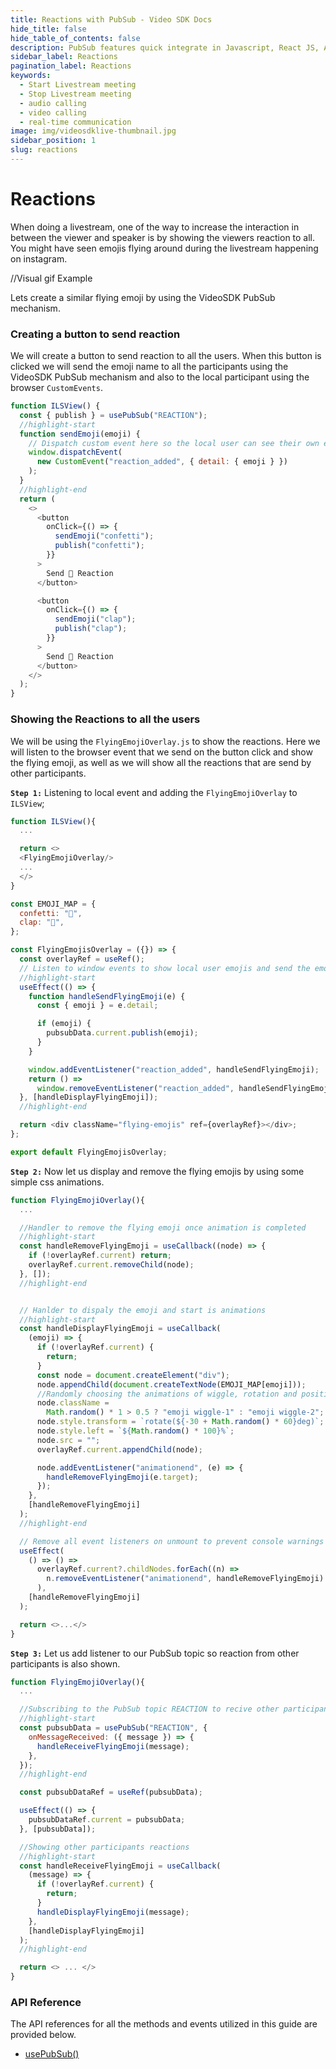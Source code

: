 ```yaml
---
title: Reactions with PubSub - Video SDK Docs
hide_title: false
hide_table_of_contents: false
description: PubSub features quick integrate in Javascript, React JS, Android, IOS, React Native, Flutter with Video SDK to add live video & audio conferencing to your applications.
sidebar_label: Reactions
pagination_label: Reactions
keywords:
  - Start Livestream meeting
  - Stop Livestream meeting
  - audio calling
  - video calling
  - real-time communication
image: img/videosdklive-thumbnail.jpg
sidebar_position: 1
slug: reactions
---
```


# Reactions

When doing a livestream, one of the way to increase the interaction in between the viewer and speaker is by showing the viewers reaction to all. You might have seen emojis flying around during the livestream happening on instagram.

//Visual gif Example

Lets create a similar flying emoji by using the VideoSDK PubSub mechanism.

### Creating a button to send reaction

We will create a button to send reaction to all the users. When this button is clicked we will send the emoji name to all the participants using the VideoSDK PubSub mechanism and also to the local participant using the browser `CustomEvents`.

```js title="ILSView.js"
function ILSView() {
  const { publish } = usePubSub("REACTION");
  //highlight-start
  function sendEmoji(emoji) {
    // Dispatch custom event here so the local user can see their own emoji
    window.dispatchEvent(
      new CustomEvent("reaction_added", { detail: { emoji } })
    );
  }
  //highlight-end
  return (
    <>
      <button
        onClick={() => {
          sendEmoji("confetti");
          publish("confetti");
        }}
      >
        Send 🎉 Reaction
      </button>

      <button
        onClick={() => {
          sendEmoji("clap");
          publish("clap");
        }}
      >
        Send 👏 Reaction
      </button>
    </>
  );
}
```

### Showing the Reactions to all the users

We will be using the `FlyingEmojiOverlay.js` to show the reactions. Here we will listen to the browser event that we send on the button click and show the flying emoji, as well as we will show all the reactions that are send by other participants.

**`Step 1:`** Listening to local event and adding the `FlyingEmojiOverlay` to `ILSView`;

```js title="ILSView.js"
function ILSView(){
  ...

  return <>
  <FlyingEmojiOverlay/>
  ...
  </>
}
```

```js title="FlyingEmojiOverlay.js"
const EMOJI_MAP = {
  confetti: "🎉",
  clap: "👏",
};

const FlyingEmojisOverlay = ({}) => {
  const overlayRef = useRef();
  // Listen to window events to show local user emojis and send the emoji to all participants on the call
  //highlight-start
  useEffect(() => {
    function handleSendFlyingEmoji(e) {
      const { emoji } = e.detail;

      if (emoji) {
        pubsubData.current.publish(emoji);
      }
    }

    window.addEventListener("reaction_added", handleSendFlyingEmoji);
    return () =>
      window.removeEventListener("reaction_added", handleSendFlyingEmoji);
  }, [handleDisplayFlyingEmoji]);
  //highlight-end

  return <div className="flying-emojis" ref={overlayRef}></div>;
};

export default FlyingEmojisOverlay;
```

**`Step 2:`** Now let us display and remove the flying emojis by using some simple css animations.

```js title="FlyingEmojiOverlay.js"
function FlyingEmojiOverlay(){
  ...

  //Handler to remove the flying emoji once animation is completed
  //highlight-start
  const handleRemoveFlyingEmoji = useCallback((node) => {
    if (!overlayRef.current) return;
    overlayRef.current.removeChild(node);
  }, []);
  //highlight-end


  // Hanlder to dispaly the emoji and start is animations
  //highlight-start
  const handleDisplayFlyingEmoji = useCallback(
    (emoji) => {
      if (!overlayRef.current) {
        return;
      }
      const node = document.createElement("div");
      node.appendChild(document.createTextNode(EMOJI_MAP[emoji]));
      //Randomly choosing the animations of wiggle, rotation and position
      node.className =
        Math.random() * 1 > 0.5 ? "emoji wiggle-1" : "emoji wiggle-2";
      node.style.transform = `rotate(${-30 + Math.random() * 60}deg)`;
      node.style.left = `${Math.random() * 100}%`;
      node.src = "";
      overlayRef.current.appendChild(node);

      node.addEventListener("animationend", (e) => {
        handleRemoveFlyingEmoji(e.target);
      });
    },
    [handleRemoveFlyingEmoji]
  );
  //highlight-end

  // Remove all event listeners on unmount to prevent console warnings
  useEffect(
    () => () =>
      overlayRef.current?.childNodes.forEach((n) =>
        n.removeEventListener("animationend", handleRemoveFlyingEmoji)
      ),
    [handleRemoveFlyingEmoji]
  );

  return <>...</>
}
```

**`Step 3:`** Let us add listener to our PubSub topic so reaction from other participants is also shown.

```js title="FlyingEmojiOverlay.js"
function FlyingEmojiOverlay(){
  ...

  //Subscribing to the PubSub topic REACTION to recive other participants reactions.
  //highlight-start
  const pubsubData = usePubSub("REACTION", {
    onMessageReceived: ({ message }) => {
      handleReceiveFlyingEmoji(message);
    },
  });
  //highlight-end

  const pubsubDataRef = useRef(pubsubData);

  useEffect(() => {
    pubsubDataRef.current = pubsubData;
  }, [pubsubData]);

  //Showing other participants reactions
  //highlight-start
  const handleReceiveFlyingEmoji = useCallback(
    (message) => {
      if (!overlayRef.current) {
        return;
      }
      handleDisplayFlyingEmoji(message);
    },
    [handleDisplayFlyingEmoji]
  );
  //highlight-end

  return <> ... </>
}
```

### API Reference

The API references for all the methods and events utilized in this guide are provided below.

- [usePubSub()](/react/api/sdk-reference/use-pubsub)
